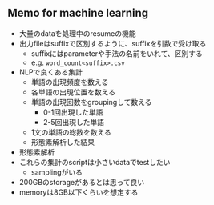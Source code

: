 ## Memo for machine learning

* 大量のdataを処理中のresumeの機能
* 出力fileはsuffixで区別するように、suffixを引数で受け取る
    * suffixにはparameterや手法の名前をいれて、区別する
    * e.g. `word_count<suffix>.csv`
* NLPで良くある集計
    * 単語の出現頻度を数える
    * 各単語の出現位置を数える
    * 単語の出現回数をgroupingして数える
        * 0-1回出現した単語
        * 2-5回出現した単語
    * 1文の単語の総数を数える
    * 形態素解析した結果
* 形態素解析
* これらの集計のscriptは小さいdataでtestしたい
    * samplingがいる
* 200GBのstorageがあるとは思って良い
* memoryは8GB以下くらいを想定する
